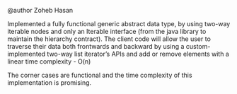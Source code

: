 @author Zoheb Hasan 

Implemented a fully functional generic abstract data type, by using two-way iterable nodes and only an Iterable interface (from the java
library to maintain the hierarchy contract). The client code will allow the user to traverse their data both frontwards and backward by using
a custom-implemented two-way list iterator’s APIs and add or remove elements with a linear time complexity - O(n)

The corner cases are functional and the time complexity of this implementation is promising.
